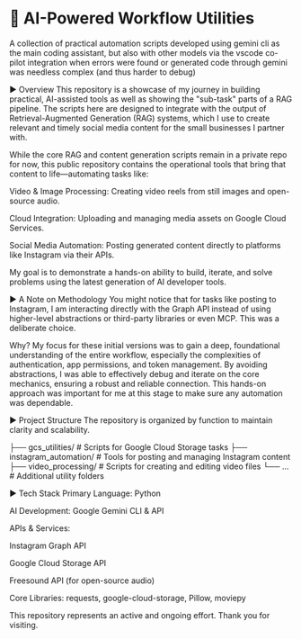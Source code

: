 # 🤖 AI-Powered Workflow Utilities

A collection of practical automation scripts developed using gemini cli as the main coding assistant, but also with other models via the vscode co-pilot integration when errors were found or generated code through gemini was needless complex (and thus harder to debug)

► Overview
This repository is a showcase of my journey in building practical, AI-assisted tools as well as showing the "sub-task" parts of a RAG pipeline. The scripts here are designed to integrate with the output of Retrieval-Augmented Generation (RAG) systems, which I use to create relevant and timely social media content for the small businesses I partner with.

While the core RAG and content generation scripts remain in a private repo for now, this public repository contains the operational tools that bring that content to life—automating tasks like:

Video & Image Processing: Creating video reels from still images and open-source audio.

Cloud Integration: Uploading and managing media assets on Google Cloud Services.

Social Media Automation: Posting generated content directly to platforms like Instagram via their APIs.

My goal is to demonstrate a hands-on ability to build, iterate, and solve problems using the latest generation of AI developer tools.

► A Note on Methodology
You might notice that for tasks like posting to Instagram, I am interacting directly with the Graph API instead of using higher-level abstractions or third-party libraries or even MCP. This was a deliberate choice.

Why? My focus for these initial versions was to gain a deep, foundational understanding of the entire workflow, especially the complexities of authentication, app permissions, and token management. By avoiding abstractions, I was able to effectively debug and iterate on the core mechanics, ensuring a robust and reliable connection. This hands-on approach was important for me at this stage to make sure any automation was dependable.

► Project Structure
The repository is organized by function to maintain clarity and scalability.

├── gcs_utilities/       # Scripts for Google Cloud Storage tasks
├── instagram_automation/  # Tools for posting and managing Instagram content
├── video_processing/      # Scripts for creating and editing video files
└── ...                    # Additional utility folders

► Tech Stack
Primary Language: Python

AI Development: Google Gemini CLI & API

APIs & Services:

Instagram Graph API

Google Cloud Storage API

Freesound API (for open-source audio)

Core Libraries: requests, google-cloud-storage, Pillow, moviepy

This repository represents an active and ongoing effort. Thank you for visiting.
